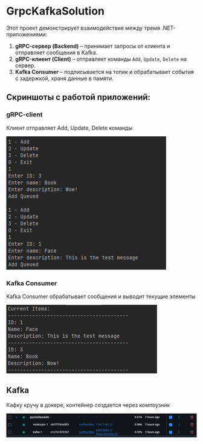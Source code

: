 # GrpcKafkaSolution

Этот проект демонстрирует взаимодействие между тремя .NET-приложениями:

1. **gRPC-сервер (Backend)** – принимает запросы от клиента и отправляет сообщения в Kafka.
2. **gRPC-клиент (Client)** – отправляет команды `Add`, `Update`, `Delete` на сервер.
3. **Kafka Consumer** – подписывается на топик и обрабатывает события с задержкой, храня данные в памяти.

## Скриншоты с работой приложений:

### gRPC-client

Клиент отправляет Add, Update, Delete команды

<img src="./materials/client_2.png" />

### Kafka Consumer

Kafka Consumer обрабатывает сообщения и выводит текущие элементы

<img src="./materials/output_consumer.png" />

## Kafka

Кафку кручу в докере, контейнер создается через компоузник

<img src="./materials/docker.png" />
